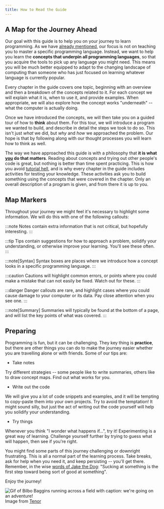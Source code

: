 ```yaml
---
title: How to Read the Guide
---
```


## A Map for the Journey Ahead

Our goal with this guide is to help you on your journey to learn programming.
As we have [already mentioned](./00-0-introduction#what-language-will-i-learn), our focus is not on teaching you to master a specific programming language.
Instead, we want to help you learn the **concepts that underpin all programming languages**, so that you acquire the tools to pick up any language you might need.
This means you will be much better equipped to adapt to the changing landscape of computing than someone who has just focused on learning whatever language is currently popular.

Every chapter in the guide covers one topic, beginning with an overview and then a breakdown of the concepts related to it.
For each concept we will explain what it is, when to use it, and provide examples.
When appropriate, we will also explore how the concept works "underneath" -- what the computer is actually doing.

Once we have introduced the concepts, we will then take you on a guided tour of how to **think** about them.
For this tour, we will introduce a program we wanted to build, and describe in detail the steps we took to do so.
This isn't just *what* we did, but *why* and *how* we approached the problem.
Our hope is that by following along with our thought processes you will learn how to think as well.

The way we have approached this guide is with a philosophy that **it is what <u>you</u> do that matters**.
Reading about concepts and trying out other people's code is great, but nothing is better than time spent practicing.
This is how you avoid [tutorial hell](https://www.reddit.com/r/learnprogramming/comments/qrlx5m/what_exactly_is_tutorial_hell/), and is why every chapter in the guide includes activities for testing your knowledge.
These activities ask you to build something using the concepts that were covered in the chapter.
Only an overall description of a program is given, and from there it is up to you.

## Map Markers

Throughout your journey we might feel it's necessary to highlight some information.
We will do this with one of the following callouts:

:::note
Notes contain extra information that is not critical, but hopefully interesting.
:::

:::tip
Tips contain suggestions for how to approach a problem, solidify your understanding, or otherwise improve your learning.
You'll see these often.
:::

:::note[Syntax]
Syntax boxes are places where we introduce how a concept looks in a specific programming language.
:::

:::caution
Cautions will highlight common errors, or points where you could make a mistake that can not easily be fixed.
Watch out for these.
:::

:::danger
Danger callouts are rare, and highlight cases where you could cause damage to your computer or its data.
Pay close attention when you see one.
:::

:::note[Summary]
Summaries will typically be found at the bottom of a page, and will list the key points of what was covered.
:::

## Preparing

Programming is fun, but it can be challenging.
They key thing is **practice**, but there are other things you can do to make the journey easier whether you are travelling alone or with friends.
Some of our tips are:

* Take notes

Try different strategies -- some people like to write summaries, others like to draw concept maps.
Find out what works for you.

* Write out the code

We will give you a lot of code snippets and examples, and it will be tempting to copy-paste them into your own projects.
Try to avoid the temptation!
It might sound silly, but just the act of writing out the code yourself will help you solidify your understanding.

* Try things

Whenever you think "I wonder what happens if...", try it!
Experimenting is a great way of learning.
Challenge yourself further by trying to guess what will happen, then see if you're right.

You might find some parts of this journey challenging or downright frustrating.
This is all a normal part of the learning process.
Take breaks, ask for help when you need it, and keep persisting -- you'll get there.
Remember, in the wise [words of Jake the Dog](https://www.youtube.com/watch?v=Gu8YiTeU9XU): "Sucking at something is the first step toward being sort of good at something".

Enjoy the journey!

<img src="https://media1.tenor.com/m/jYcCqk-sh-oAAAAC/bilbo-baggins-running.gif" alt="Gif of Bilbo Baggins running across a field with caption: we're going on an adventure!"/>
<div class="caption">Image from <a href="https://tenor.com/en-GB/view/bilbo-baggins-running-adventure-gif-10198122811708180458">Tenor</a></div>
